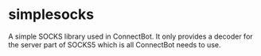 # simplesocks
A simple SOCKS library used in ConnectBot. It only provides a decoder for the server
part of SOCKS5 which is all ConnectBot needs to use.
